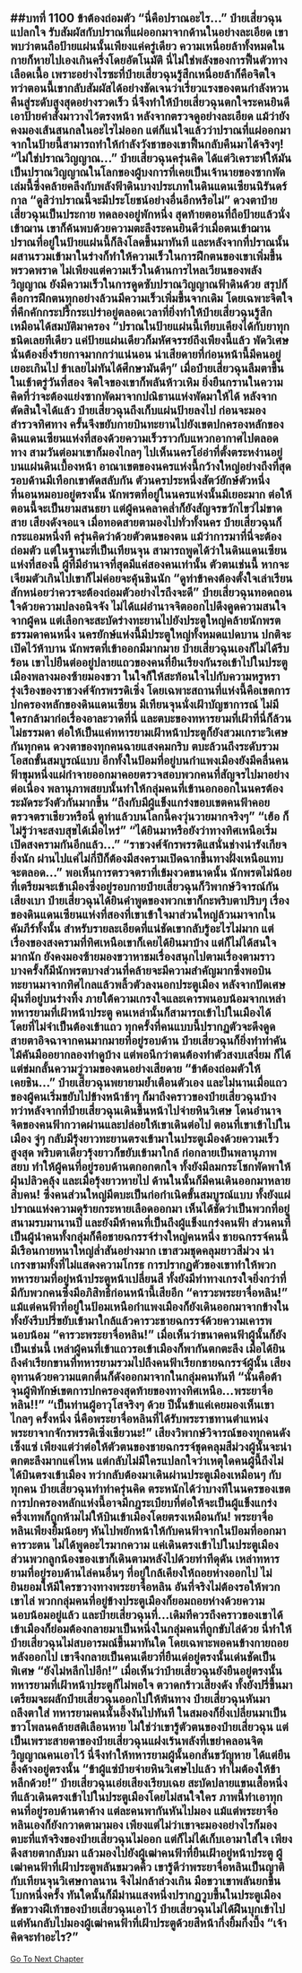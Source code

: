##บทที่ 1100 ข้าต้องถ่อมตัว
“นี่คือปราณอะไร...” ป๋ายเสี่ยวฉุนแปลกใจ รับสัมผัสกับปราณที่แผ่ออกมาจากด้านในอย่างละเอียด เขาพบว่าตนถือป้ายแผ่นนั้นเพียงแค่ครู่เดียว ความเหนื่อยล้าทั้งหมดในกายก็หายไปเองเกินครึ่งโดยอัตโนมัติ
นี่ไม่ใช่พลังของการฟื้นตัวทางเลือดเนื้อ เพราะอย่างไรซะที่ป๋ายเสี่ยวฉุนรู้สึกเหนื่อยล้าก็คือจิตใจ ทว่าตอนนี้เขากลับสัมผัสได้อย่างชัดเจนว่าเรี่ยวแรงของตนกำลังหวนคืนสู่ระดับสูงสุดอย่างรวดเร็ว
นี่จึงทำให้ป๋ายเสี่ยวฉุนตกใจระคนยินดี เอาป้ายคำสั่งมาวางไว้ตรงหน้า หลังจากตรวจดูอย่างละเอียด แม้ว่ายังคงมองเส้นสนกลในอะไรไม่ออก แต่ก็แน่ใจแล้วว่าปราณที่แผ่ออกมาจากในป้ายนี้สามารถทำให้กำลังวังชาของเขาฟื้นกลับคืนมาได้จริงๆ!
“ไม่ใช่ปราณวิญญาณ...” ป๋ายเสี่ยวฉุนครุ่นคิด ได้แต่วิเคราะห์ให้มันเป็นปราณวิญญาณในโลกของผู้บงการที่เคยเป็นเจ้านายของซากพัดเล่มนี้ซึ่งคล้ายคลึงกับพลังฟ้าดินบางประเภทในดินแดนเซียนนิรันดร์กาล
“ดูสิว่าปราณนี้จะมีประโยชน์อย่างอื่นอีกหรือไม่” ดวงตาป๋ายเสี่ยวฉุนเป็นประกาย ทดลองอยู่พักหนึ่ง สุดท้ายตอนที่ถือป้ายแล้วนั่งเข้าฌาน เขาก็ค้นพบด้วยความตะลึงระคนยินดีว่าเมื่อตนเข้าฌาน ปราณที่อยู่ในป้ายแผ่นนี้ก็ลิงโลดขึ้นมาทันที และหลังจากที่ปราณนั้นผสานรวมเข้ามาในร่างก็ทำให้ความเร็วในการฝึกตนของเขาเพิ่มขึ้นพรวดพราด
ไม่เพียงแต่ความเร็วในด้านการไหลเวียนของพลังวิญญาณ ยังมีความเร็วในการดูดซับปราณวิญญาณฟ้าดินด้วย สรุปก็คือการฝึกตนทุกอย่างล้วนมีความเร็วเพิ่มขึ้นจากเดิม โดยเฉพาะจิตใจที่คึกคักกระปรี้กระเปร่าอยู่ตลอดเวลาที่ยิ่งทำให้ป๋ายเสี่ยวฉุนรู้สึกเหมือนได้สมบัติมาครอง
“ปราณในป้ายแผ่นนี้เทียบเคียงได้กับยาทุกชนิดเลยทีเดียว แค่ป้ายแผ่นเดียวก็มหัศจรรย์ถึงเพียงนี้แล้ว พัดวิเศษนั่นต้องยิ่งร้ายกาจมากกว่าแน่นอน น่าเสียดายที่ก่อนหน้านี้มีคนอยู่เยอะเกินไป ข้าเลยไม่ทันได้ศึกษามันดีๆ” เมื่อป๋ายเสี่ยวฉุนลืมตาขึ้นในเช้าตรู่วันที่สอง จิตใจของเขาก็พลันห้าวเหิม ยิ่งยืนกรานในความคิดที่ว่าจะต้องแย่งซากพัดมาจากปณิธานแห่งพัดมาให้ได้
หลังจากตัดสินใจได้แล้ว ป๋ายเสี่ยวฉุนถึงเก็บแผ่นป้ายลงไป ก่อนจะมองสำรวจทิศทาง ครั้นจึงขยับกายบินทะยานไปยังเขตปกครองหลักของดินแดนเซียนแห่งที่สองด้วยความเร็วราวกับแหวกอากาศไปตลอดทาง
สามวันต่อมาเขาก็มองไกลๆ ไปเห็นนครโอ่อ่าที่ตั้งตระหง่านอยู่บนแผ่นดินเบื้องหน้า อาณาเขตของนครแห่งนี้กว้างใหญ่อย่างถึงที่สุด รอบด้านมีเทือกเขาตัดสลับกัน ตัวนครประหนึ่งสัตว์ยักษ์ตัวหนึ่งที่นอนหมอบอยู่ตรงนั้น
นักพรตที่อยู่ในนครแห่งนั้นมีเยอะมาก ต่อให้ตอนนี้จะเป็นยามสนธยา แต่ผู้คนคลาคล่ำก็ยังสัญจรขวักไขว่ไม่ขาดสาย เสียงดังจอแจ
เมื่อทอดสายตามองไปทั่วทั้งนคร ป๋ายเสี่ยวฉุนก็กระแอมหนึ่งที ครุ่นคิดว่าด้วยตัวตนของตน แม้ว่าการมาที่นี่จะต้องถ่อมตัว แต่ในฐานะที่เป็นเทียนจุน สามารถพูดได้ว่าในดินแดนเซียนแห่งที่สองนี้ ผู้ที่มีอำนาจที่สุดมีแค่สองคนเท่านั้น ตัวตนเช่นนี้ หากจะเจียมตัวเกินไปเขาก็ไม่ค่อยจะคุ้นชินนัก
“ดูท่าข้าคงต้องตั้งใจเล่าเรียนสักหน่อยว่าควรจะต้องถ่อมตัวอย่างไรถึงจะดี” ป๋ายเสี่ยวฉุนทอดถอนใจด้วยความปลงอนิจจัง ไม่ได้แผ่อำนาจจิตออกไปดึงดูดความสนใจจากผู้คน แต่เลือกจะสะบัดร่างทะยานไปยังประตูใหญ่คล้ายนักพรตธรรมดาคนหนึ่ง
นครยักษ์แห่งนี้มีประตูใหญ่ทั้งหมดแปดบาน ปกติจะเปิดไว้ห้าบาน นักพรตที่เข้าออกมีมากมาย ป๋ายเสี่ยวฉุนเองก็ไม่ได้รีบร้อน เขาไปยืนต่ออยู่ปลายแถวของคนที่ยืนเรียงกันรอเข้าไปในประตูเมืองพลางมองซ้ายมองขวา ในใจก็ให้สะท้อนใจไปกับความหรูหรารุ่งเรืองของราชวงศ์จักรพรรดิเซิ่ง
โดยเฉพาะสถานที่แห่งนี้คือเขตการปกครองหลักของดินแดนเซียน มีเทียนจุนนั่งเฝ้าบัญชาการณ์ ไม่มีใครกล้ามาก่อเรื่องอาละวาดที่นี่ และตบะของทหารยามที่เฝ้าที่นี่ก็ล้วนไม่ธรรมดา ต่อให้เป็นแค่ทหารยามเฝ้าหน้าประตูก็ยังสวมเกราะวิเศษกันทุกคน ดวงตาของทุกคนฉายแสงคมกริบ ตบะล้วนถึงระดับรวมโอสถขั้นสมบูรณ์แบบ
อีกทั้งในป้อมที่อยู่บนกำแพงเมืองยังมีคลื่นคนฟ้าขุมหนึ่งแผ่กำจายออกมาคอยตรวจสอบพวกคนที่สัญจรไปมาอย่างต่อเนื่อง พลานุภาพสยบนั้นทำให้กลุ่มคนที่เข้านอกออกในนครต้องระมัดระวังตัวกันมากขึ้น
“ถึงกับมีผู้แข็งแกร่งขอบเขตคนฟ้าคอยตรวจตราเชียวหรือนี่ ดูท่าแล้วบนโลกนี้คงวุ่นวายมากจริงๆ”
“เฮ้อ ก็ไม่รู้ว่าจะสงบสุขได้เมื่อไหร่”
“ได้ยินมาหรือยังว่าทางทิศเหนือเริ่มเปิดสงครามกันอีกแล้ว...”
“ราชวงศ์จักรพรรดิแสนั่นช่างน่ารังเกียจยิ่งนัก ผ่านไปแค่ไม่กี่ปีก็ต้องมีสงครามเปิดฉากขึ้นทางฝั่งเหนือแทบจะตลอด...” พอเห็นการตรวจตราที่เข้มงวดขนาดนั้น นักพรตไม่น้อยที่เตรียมจะเข้าเมืองซึ่งอยู่รอบกายป๋ายเสี่ยวฉุนก็วิพากษ์วิจารณ์กันเสียงเบา
ป๋ายเสี่ยวฉุนได้ยินคำพูดของพวกเขาก็กะพริบตาปริบๆ เรื่องของดินแดนเซียนแห่งที่สองที่เขาเข้าใจมาส่วนใหญ่ล้วนมาจากในคัมภีร์ทั้งนั้น สำหรับรายละเอียดที่แน่ชัดเขากลับรู้อะไรไม่มาก แต่เรื่องของสงครามที่ทิศเหนือเขาก็เคยได้ยินมาบ้าง แต่ก็ไม่ได้สนใจมากนัก ยังคงมองซ้ายมองขวาหาชมเรื่องสนุกไปตามเรื่องตามราว
บางครั้งก็มีนักพรตบางส่วนที่คล้ายจะมีความสำคัญมากซึ่งพอบินทะยานมาจากทิศไกลแล้วพลิ้วตัวลงนอกประตูเมือง หลังจากปัดเศษฝุ่นที่อยู่บนร่างทิ้ง ภายใต้ความเกรงใจและเคารพนอบน้อมจากเหล่าทหารยามที่เฝ้าหน้าประตู คนเหล่านั้นก็สามารถเข้าไปในเมืองได้โดยที่ไม่จำเป็นต้องเข้าแถว
ทุกครั้งที่คนแบบนี้ปรากฏตัวจะดึงดูดสายตาอิจฉาจากคนมากมายที่อยู่รอบด้าน ป๋ายเสี่ยวฉุนก็ยิ่งทำท่าคันไม้คันมืออยากลองทำดูบ้าง แต่พอนึกว่าตนต้องทำตัวสงบเสงี่ยม ก็ได้แต่ข่มกลั้นความวู่วามของตนอย่างเสียดาย
“ข้าต้องถ่อมตัวให้เคยชิน...” ป๋ายเสี่ยวฉุนพยายามย้ำเตือนตัวเอง และไม่นานเมื่อแถวของผู้คนเริ่มขยับไปข้างหน้าช้าๆ ก็มาถึงคราวของป๋ายเสี่ยวฉุนบ้าง ทว่าหลังจากที่ป๋ายเสี่ยวฉุนเดินขึ้นหน้าไปจ่ายหินวิเศษ โดนอำนาจจิตของคนฟ้ากวาดผ่านและปล่อยให้เขาเดินต่อไป ตอนที่เขาเข้าไปในเมือง จู่ๆ กลับมีรุ้งยาวทะยานตรงเข้ามาในประตูเมืองด้วยความเร็วสูงสุด
พริบตาเดียวรุ้งยาวก็ขยับเข้ามาใกล้ ก่อกลายเป็นพลานุภาพสยบ ทำให้ผู้คนที่อยู่รอบด้านตกอกตกใจ ทั้งยังมีลมกระโชกพัดพาให้ฝุ่นปลิวคลุ้ง และเมื่อรุ้งยาวหายไป ด้านในนั้นก็มีคนเดินออกมาหลายสิบคน!
ซึ่งคนส่วนใหญ่มีตบะเป็นก่อกำเนิดขั้นสมบูรณ์แบบ ทั้งยังแผ่ปราณแห่งความดุร้ายกระหายเลือดออกมา เห็นได้ชัดว่าเป็นพวกที่อยู่สนามรบมานานปี และยังมีห้าคนที่เป็นถึงผู้แข็งแกร่งคนฟ้า ส่วนคนที่เป็นผู้นำคนทั้งกลุ่มก็คือชายฉกรรจ์ร่างใหญ่คนหนึ่ง
ชายฉกรรจ์คนนี้มีเรือนกายหนาใหญ่ล่ำสันอย่างมาก เขาสวมชุดคลุมยาวสีม่วง น่าเกรงขามทั้งที่ไม่แสดงความโกรธ การปรากฏตัวของเขาทำให้พวกทหารยามที่อยู่หน้าประตูหน้าเปลี่ยนสี ทั้งยังมีท่าทางเกรงใจยิ่งกว่าที่มีกับพวกคนซึ่งมีอภิสิทธิ์ก่อนหน้านี้เสียอีก
“คารวะพระยาจื่อหลิน!”
แม้แต่คนฟ้าที่อยู่ในป้อมเหนือกำแพงเมืองก็ยังเดินออกมาจากข้างใน ทั้งยังรีบปรี่ขยับเข้ามาใกล้แล้วคารวะชายฉกรรจ์ด้วยความเคารพนอบน้อม
“คารวะพระยาจื่อหลิน!”
เมื่อเห็นว่าขนาดคนฟ้าผู้นั้นก็ยังเป็นเช่นนี้ เหล่าผู้คนที่เข้าแถวรอเข้าเมืองก็พากันตกตะลึง เมื่อได้ยินถึงคำเรียกขานที่ทหารยามรวมไปถึงคนฟ้าเรียกชายฉกรรจ์ผู้นั้น เสียงอุทานด้วยความแตกตื่นก็ดังออกมาจากในกลุ่มคนทันที
“นั่นคือต้าจุนผู้พิทักษ์เขตการปกครองสุดท้ายของทางทิศเหนือ...พระยาจื่อหลิน!!”
“เป็นท่านผู้อาวุโสจริงๆ ด้วย ปีนั้นข้าแค่เคยมองเห็นเขาไกลๆ ครั้งหนึ่ง นี่คือพระยาจื่อหลินที่ได้รับพระราชทานตำแหน่งพระยาจากจักรพรรดิเซิ่งเชียวนะ!”
เสียงวิพากษ์วิจารณ์ของทุกคนดังเซ็งแซ่ เพียงแต่ว่าต่อให้ตัวตนของชายฉกรรจ์ชุดคลุมสีม่วงผู้นั้นจะน่าตกตะลึงมากแค่ไหน แต่กลับไม่มีใครแปลกใจว่าเหตุใดคนผู้นี้ถึงไม่ได้บินตรงเข้าเมือง ทว่ากลับต้องมาเดินผ่านประตูเมืองเหมือนๆ กับทุกคน
ป๋ายเสี่ยวฉุนทำท่าครุ่นคิด ตระหนักได้ว่าบางทีในนครของเขตการปกครองหลักแห่งนี้อาจมีกฎระเบียบที่ต่อให้จะเป็นผู้แข็งแกร่งครึ่งเทพก็ถูกห้ามไม่ให้บินเข้าเมืองโดยตรงเหมือนกัน!
พระยาจื่อหลินเพียงยิ้มน้อยๆ หันไปพยักหน้าให้กับคนฟ้าจากในป้อมที่ออกมาคารวะตน ไม่ได้พูดอะไรมากความ แค่เดินตรงเข้าไปในประตูเมือง ส่วนพวกลูกน้องของเขาก็เดินตามหลังไปด้วยท่าทีดุดัน
เหล่าทหารยามที่อยู่รอบด้านไล่คนอื่นๆ ที่อยู่ใกล้เคียงให้ถอยห่างออกไป ไม่ยินยอมให้มีใครขวางทางพระยาจื่อหลิน อันที่จริงไม่ต้องรอให้พวกเขาไล่ พวกกลุ่มคนที่อยู่ข้างประตูเมืองก็ยอมถอยห่างด้วยความนอบน้อมอยู่แล้ว
และป๋ายเสี่ยวฉุนที่...เดิมทีควรถึงคราวของเขาได้เข้าเมืองก็ย่อมต้องกลายมาเป็นหนึ่งในกลุ่มคนที่ถูกขับไล่ด้วย นี่ทำให้ป๋ายเสี่ยวฉุนไม่สบอารมณ์ขึ้นมาทันใด โดยเฉพาะพอคนข้างกายถอยหลังออกไป เขาจึงกลายเป็นคนเดียวที่ยืนเด่อยู่ตรงนั้นเด่นชัดเป็นพิเศษ
“ยังไม่หลีกไปอีก!” เมื่อเห็นว่าป๋ายเสี่ยวฉุนยังยืนอยู่ตรงนั้น ทหารยามที่เฝ้าหน้าประตูก็ไม่พอใจ ตวาดกร้าวเสียงดัง ทั้งยังปรี่ขึ้นมาเตรียมจะผลักป๋ายเสี่ยวฉุนออกไปให้พ้นทาง
ป๋ายเสี่ยวฉุนหันมาถลึงตาใส่ ทหารยามคนนั้นอึ้งงันไปทันที ในสมองก็ยิ่งเปลี่ยนมาเป็นขาวโพลนคล้ายสติเลือนหาย ไม่ใช่ว่าเขารู้ตัวตนของป๋ายเสี่ยวฉุน แต่เป็นเพราะสายตาของป๋ายเสี่ยวฉุนแฝงเร้นพลังที่เขย่าคลอนจิตวิญญาณคนเอาไว้ นี่จึงทำให้ทหารยามผู้นั้นอกสั่นขวัญหาย ได้แต่ยืนอึ้งค้างอยู่ตรงนั้น
“ข้าผู้แซ่ป๋ายจ่ายหินวิเศษไปแล้ว ทำไมต้องให้ข้าหลีกด้วย!” ป๋ายเสี่ยวฉุนเอ่ยเสียงเรียบเฉย สะบัดปลายแขนเสื้อหนึ่งทีแล้วเดินตรงเข้าไปในประตูเมืองโดยไม่สนใจใคร
ภาพนี้ทำเอาทุกคนที่อยู่รอบด้านตาค้าง แต่ละคนพากันหันไปมอง แม้แต่พระยาจื่อหลินเองก็ยังกวาดตามามอง เพียงแต่ไม่ว่าเขาจะมองอย่างไรก็มองตบะที่แท้จริงของป๋ายเสี่ยวฉุนไม่ออก แต่ก็ไม่ได้เก็บเอามาใส่ใจ เพียงดึงสายตากลับมา แล้วมองไปยังผู้เฒ่าคนฟ้าที่ยืนเฝ้าอยู่หน้าประตู
ผู้เฒ่าคนฟ้าที่เฝ้าประตูพลันขมวดคิ้ว เขารู้ดีว่าพระยาจื่อหลินเป็นญาติกับเทียนจุนวิเศษกาลนาน จึงไม่กล้าล่วงเกิน มือขวาเขาพลันยกขึ้นโบกหนึ่งครั้ง ทันใดนั้นก็มีม่านแสงหนึ่งปรากฏวูบขึ้นในประตูเมือง ขัดขวางฝีเท้าของป๋ายเสี่ยวฉุนเอาไว้
ป๋ายเสี่ยวฉุนไม่ได้ฝืนบุกเข้าไป แต่หันกลับไปมองผู้เฒ่าคนฟ้าที่เฝ้าประตูด้วยสีหน้ากึ่งยิ้มกึ่งบึ้ง
“เจ้าคิดจะทำอะไร?”
------


[Go To Next Chapter]( ./73.md)